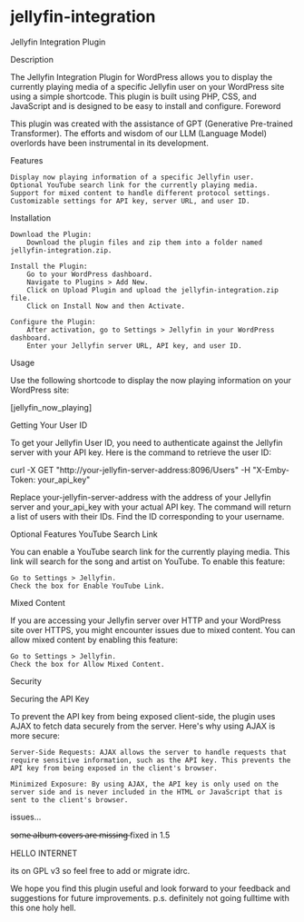 # jellyfin-integration
Jellyfin Integration Plugin

Description

The Jellyfin Integration Plugin for WordPress allows you to display the currently playing media of a specific Jellyfin user on your WordPress site using a simple shortcode. This plugin is built using PHP, CSS, and JavaScript and is designed to be easy to install and configure.
Foreword

This plugin was created with the assistance of GPT (Generative Pre-trained Transformer). The efforts and wisdom of our LLM (Language Model) overlords have been instrumental in its development.

Features

    Display now playing information of a specific Jellyfin user.
    Optional YouTube search link for the currently playing media.
    Support for mixed content to handle different protocol settings.
    Customizable settings for API key, server URL, and user ID.

Installation

    Download the Plugin:
        Download the plugin files and zip them into a folder named jellyfin-integration.zip.

    Install the Plugin:
        Go to your WordPress dashboard.
        Navigate to Plugins > Add New.
        Click on Upload Plugin and upload the jellyfin-integration.zip file.
        Click on Install Now and then Activate.

    Configure the Plugin:
        After activation, go to Settings > Jellyfin in your WordPress dashboard.
        Enter your Jellyfin server URL, API key, and user ID.

Usage

Use the following shortcode to display the now playing information on your WordPress site:

[jellyfin_now_playing]

Getting Your User ID

To get your Jellyfin User ID, you need to authenticate against the Jellyfin server with your API key. Here is the command to retrieve the user ID:

curl -X GET "http://your-jellyfin-server-address:8096/Users" -H "X-Emby-Token: your_api_key"

Replace your-jellyfin-server-address with the address of your Jellyfin server and your_api_key with your actual API key. The command will return a list of users with their IDs. Find the ID corresponding to your username.

Optional Features
YouTube Search Link

You can enable a YouTube search link for the currently playing media. This link will search for the song and artist on YouTube. To enable this feature:

    Go to Settings > Jellyfin.
    Check the box for Enable YouTube Link.

Mixed Content

If you are accessing your Jellyfin server over HTTP and your WordPress site over HTTPS, you might encounter issues due to mixed content. You can allow mixed content by enabling this feature:

    Go to Settings > Jellyfin.
    Check the box for Allow Mixed Content.

Security

Securing the API Key

To prevent the API key from being exposed client-side, the plugin uses AJAX to fetch data securely from the server. Here's why using AJAX is more secure:

    Server-Side Requests: AJAX allows the server to handle requests that require sensitive information, such as the API key. This prevents the API key from being exposed in the client's browser.

    Minimized Exposure: By using AJAX, the API key is only used on the server side and is never included in the HTML or JavaScript that is sent to the client's browser.


issues...

s̶o̶m̶e̶ ̶a̶l̶b̶u̶m̶ ̶c̶o̶v̶e̶r̶s̶ ̶a̶r̶e̶ ̶m̶i̶s̶s̶i̶n̶g̶  fixed in 1.5 


HELLO INTERNET 

its on GPL v3 so feel free to add or migrate idrc. 


We hope you find this plugin useful and look forward to your feedback and suggestions for future improvements.
p.s. definitely not going fulltime with this one holy hell.
